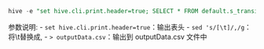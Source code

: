 

```sql
hive -e "set hive.cli.print.header=true; SELECT * FROM default.s_transit_people_ic_cache " | sed 's/[\t]/,/g'  > outputData.csv
```
参数说明:
	- `set hive.cli.print.header=true`：输出表头
	- `sed 's/[\t]/,/g`：将\t替换成,
	- `> outputData.csv`：输出到 outputData.csv 文件中